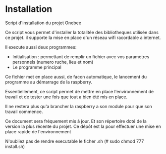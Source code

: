 # Installation
Script d'installation du projet Onebee

Ce script vous permet d'installer la totalitée des bibliotheques utilisée dans ce projet.
il supporte la mise en place d'un réseau wifi racordable a internet.

Il execute aussi deux programmes:
  - Initialisation : permettant de remplir un fichier avec vos paramètres personnels (numero ruche, lieu et nom)
  - Le programme principal
  
Ce fichier met en place aussi, de facon automatique, le lancement du programme au démarrage de la raspberry.

Essentiellement, ce script permet de mettre en place l'environnement de travail et de tester une fois que tout a bien été mis en place.

Il ne restera plus qu'a brancher la raspberry a son module pour que son travail commence.

Ce document sera fréquement mis à jour. Et son répertoire doté de la version la plus récente du projet.
Ce dépôt est la pour effectuer une mise en place rapide de l'environnement 

N'oubliez pas de rendre executable le ficher .sh (# sudo chmod 777 install.sh)
